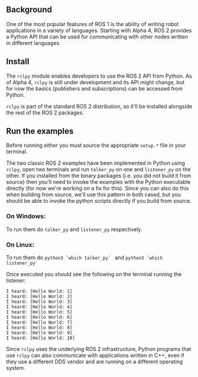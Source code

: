 ## Background

One of the most popular features of ROS 1 is the ability of writing robot applications in a variety of languages. Starting with Alpha 4, ROS 2 provides a Python API that can be used for communicating with other nodes written in different languages.

## Install

The `rclpy` module enables developers to use the ROS 2 API from Python. As of Alpha 4, `rclpy` is still under development and its API might change, but for now the basics (publishers and subscriptions) can be accessed from Python.

`rclpy` is part of the standard ROS 2 distribution, so it'll be installed alongside the rest of the ROS 2 packages.

## Run the examples

Before running either you must source the appropriate `setup.*` file in your terminal.

The two classic ROS 2 examples have been implemented in Python using `rclpy`, open two terminals and run `talker_py` on one and `listener_py` on the other.
If you installed from the binary packages (i.e. you did not build it from source) then you'll need to invoke the examples with the Python executable directly (for now we're working on a fix for this).
Since you can also do this when building from source, we'll use this pattern in both cased, but you should be able to invoke the python scripts directly if you build from source.

### On Windows:
To run them do `talker_py` and `listener_py` respectively.

### On Linux:
To run them do ```python3 `which talker_py` ``` and ```python3 `which listener_py` ```

Once executed you should see the following on the terminal running the listener:

```
I heard: [Hello World: 1]
I heard: [Hello World: 2]
I heard: [Hello World: 3]
I heard: [Hello World: 4]
I heard: [Hello World: 5]
I heard: [Hello World: 6]
I heard: [Hello World: 7]
I heard: [Hello World: 8]
I heard: [Hello World: 9]
I heard: [Hello World: 10]
```

Since `rclpy` uses the underlying ROS 2 infrastructure, Python programs that use `rclpy` can also communicate with applications written in C++, even if they use a different DDS vendor and are running on a different operating system.
